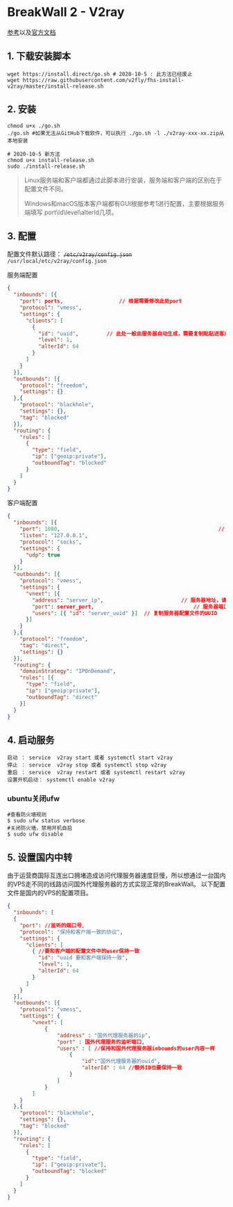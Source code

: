 # BreakWall 2 - V2ray


[参考](https://www.4spaces.org/digitalocean-build-v2ray-0-1/)以及[官方文档](https://www.v2ray.com/chapter_00/install.html)

## 1. 下载安装脚本

``` shell
wget https://install.direct/go.sh # 2020-10-5 : 此方法已经废止
wget https://raw.githubusercontent.com/v2fly/fhs-install-v2ray/master/install-release.sh
```

## 2. 安装

```shell
chmod u+x ./go.sh
./go.sh #如果无法从GitHub下载软件，可以执行 ./go.sh -l ./v2ray-xxx-xx.zip从本地安装

# 2020-10-5 新方法
chmod u+x install-release.sh
sudo ./install-release.sh
```

> Linux服务端和客户端都通过此脚本进行安装，服务端和客户端的区别在于配置文件不同。
>
> Windows和macOS版本客户端都有GUI根据参考1进行配置，主要根据服务端填写 port\id\level\alterId几项。

## 3. 配置

配置文件默认路径： ~~```/etc/v2ray/config.json```~~   `/usr/local/etc/v2ray/config.json`

服务端配置

```json
{
  "inbounds": [{
    "port": ports, 					// 根据需要修改此处port
    "protocol": "vmess",
    "settings": {
      "clients": [
        {
          "id": "uuid", 		// 此处一般由服务器自动生成，需要复制粘贴进客户端
          "level": 1, 
          "alterId": 64
        }
      ]
    }
  }],
  "outbounds": [{
    "protocol": "freedom",
    "settings": {}
  },{
    "protocol": "blackhole",
    "settings": {},
    "tag": "blocked"
  }],
  "routing": {
    "rules": [
      {
        "type": "field",
        "ip": ["geoip:private"],
        "outboundTag": "blocked"
      }
    ]
  }
}
```

客户端配置

```json
{
  "inbounds": [{
    "port": 1080,  													// SOCKS 代理端口，在浏览器中需配置代理并指向这个端口
    "listen": "127.0.0.1",
    "protocol": "socks",
    "settings": {
      "udp": true
    }
  }],
  "outbounds": [{
    "protocol": "vmess",
    "settings": {
      "vnext": [{
        "address": "server_ip", 						// 服务器地址，请修改为你自己的服务器 ip 或域名
        "port": server_port, 	 							// 服务器端口
        "users": [{ "id": "server_uuid" }] 	// 复制服务器配置文件的UUID
      }]
    }
  },{
    "protocol": "freedom",
    "tag": "direct",
    "settings": {}
  }],
  "routing": {
    "domainStrategy": "IPOnDemand",
    "rules": [{
      "type": "field",
      "ip": ["geoip:private"],
      "outboundTag": "direct"
    }]
  }
}
```

## 4. 启动服务

``` shell
启动 ： service  v2ray start 或者 systemctl start v2ray
停止 ： service  v2ray stop 或者 systemctl stop v2ray
重启 ： service  v2ray restart 或者 systemctl restart v2ray
设置开机启动： systemctl enable v2ray
```
### ubuntu关闭ufw

```shell
#查看防火墙规则
$ sudo ufw status verbose
#关闭防火墙，禁用开机自启
$ sudo ufw disable
```

## 5. 设置国内中转

由于运营商国际互连出口拥堵造成访问代理服务器速度巨慢，所以想通过一台国内的VPS走不同的线路访问国外代理服务器的方式实现正常的BreakWall。
以下配置文件是国内的VPS的配置项目。
```json
{
  "inbounds": [
  {
    "port": //监听的端口号,
    "protocol": "保持和客户端一致的协议",
    "settings": {
      "clients": [ 
        { //要和客户端的配置文件中的user保持一致
          "id": "uuid 要和客户端保持一致",
          "level": 1,
          "alterId": 64
        }
      ]
    }
  }],
  "outbounds": [{
    "protocol": "vmess",
    "settings": {
        "vnext": [
            {
                "address" : "国外代理服务器的ip",
                "port" : 国外代理服务的监听端口,
                "users" : [ //保持和国外代理服务器inbounds的user内容一样
                    {
                        "id":"国外代理服务器的uuid",
                        "alterId" : 64 //额外ID也要保持一致
                    }
                ]
            }
        ]
    }
  },{
    "protocol": "blackhole",
    "settings": {},
    "tag": "blocked"
  }],
  "routing": {
    "rules": [
      {
        "type": "field",
        "ip": ["geoip:private"],
        "outboundTag": "blocked"
      }
    ]
  }
}
```
